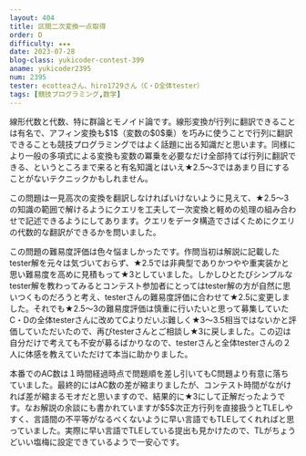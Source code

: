```yaml
---
layout: 404
title: 区間二次変換一点取得
order: D
difficulty: ★★★
date: 2023-07-28
blog-class: yukicoder-contest-399
aname: yukicoder2395
num: 2395
tester: ecotteaさん、hiro1729さん（C・D全体tester）
tags: [競技プログラミング,数学]
---
```


<p>
線形代数と代数、特に群論とモノイド論です。線形変換が行列に翻訳できることは有名で、アフィン変換も$1$（変数の$0$乗）を巧みに使うことで行列に翻訳できることも競技プログラミングではよく話題に出る知識だと思います。同様により一般の多項式による変換も変数の冪乗を必要なだけ全部持てば行列に翻訳できる、というところまで来ると有名知識とはいえ★2.5～3ではあまり目にすることがないテクニックかもしれません。
</p>
<p>
この問題は一見高次の変換を翻訳しなければいけないように見えて、★2.5～3の知識の範囲で解けるようにクエリを工夫して一次変換と軽めの処理の組み合わせで記述できるようにしてあります。クエリをデータ構造でさばくためにクエリの代数的な翻訳ができるかを問いました。
</p>
<p>
この問題の難易度評価は色々悩ましかったです。作問当初は解説に記載したtester解を元々は気づいておらず、★2.5では非典型でありかつやや重実装かと思い難易度を高めに見積もって★3としていました。しかしひとたびシンプルなtester解を教わってみるとコンテスト参加者にとってはtester解の方が自然に思いつくものだろうと考え、testerさんの難易度評価に合わせて★2.5に変更しました。それでも★2.5～3の難易度評価は慎重に行いたいと思って募集していたC・Dの全体testerさんに改めてCよりだいぶ難しく★3～3.5相当ではないかと評価していただいたので、再びtesterさんとご相談し★3に戻しました。この辺は自分だけで考えても不安が募るばかりなので、testerさんと全体testerさんの２人に体感を教えていただけて本当に助かりました。
</p>
<p>
本番でのAC数は１時間経過時点で問題順を差し引いてもC問題より有意に落ちていました。最終的にはAC数の差が縮まりましたが、コンテスト時間がながければ差が縮まるモオだと思いますので、結果的に★3にして正解だったようです。なお解説の余談にも書かれていますが$5$次正方行列を直接扱うとTLEしやすく、言語間の不平等がなるべくないように早い言語でもTLEしてくれればと思っていました。実際に早い言語でTLEしている提出も見かけたので、TLがちょうどいい塩梅に設定できているようで一安心です。
</p>
